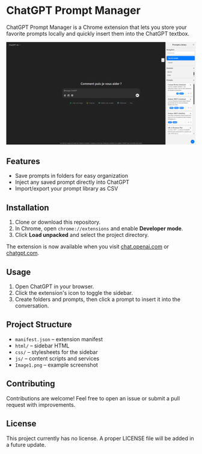 # ChatGPT Prompt Manager

ChatGPT Prompt Manager is a Chrome extension that lets you store your favorite prompts locally and quickly insert them into the ChatGPT textbox.

![Screenshot](Image1.png)

## Features

- Save prompts in folders for easy organization
- Inject any saved prompt directly into ChatGPT
- Import/export your prompt library as CSV

## Installation

1. Clone or download this repository.
2. In Chrome, open `chrome://extensions` and enable **Developer mode**.
3. Click **Load unpacked** and select the project directory.

The extension is now available when you visit [chat.openai.com](https://chat.openai.com) or [chatgpt.com](https://chatgpt.com).

## Usage

1. Open ChatGPT in your browser.
2. Click the extension's icon to toggle the sidebar.
3. Create folders and prompts, then click a prompt to insert it into the conversation.

## Project Structure

- `manifest.json` – extension manifest
- `html/` – sidebar HTML
- `css/` – stylesheets for the sidebar
- `js/` – content scripts and services
- `Image1.png` – example screenshot

## Contributing

Contributions are welcome! Feel free to open an issue or submit a pull request with improvements.

## License

This project currently has no license. A proper LICENSE file will be added in a future update.
